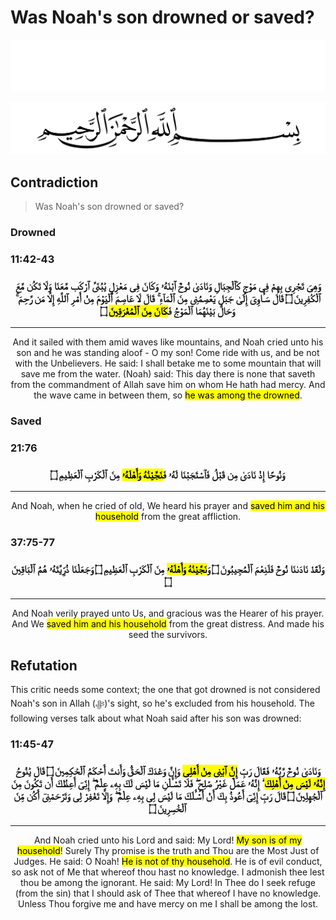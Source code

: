 # Was Noah's son drowned or saved?
<div class="dark-mode">

![BismillahDark](./Files/SVG/BismillahDark.svg 'In the name of Allah (ﷻ), Most Gracious, Most Merciful. :no-zoom')

</div>
<div class="light-mode">

![BismillahLight](./Files/SVG/BismillahLight.svg 'In the name of Allah (ﷻ), Most Gracious, Most Merciful. :no-zoom')

</div>

## Contradiction
> Was Noah's son drowned or saved?

### Drowned
<!-- tabs:start -->

### **<strong>11:42-43</strong>**
<h3><p style="text-align:center;">وَهِىَ تَجْرِى بِهِمْ فِى مَوْجٍ كَٱلْجِبَالِ وَنَادَىٰ نُوحٌ ٱبْنَهُۥ وَكَانَ فِى مَعْزِلٍ يَٰبُنَىَّ ٱرْكَب مَّعَنَا وَلَا تَكُن مَّعَ ٱلْكَٰفِرِينَ ۝ قَالَ سَـَٔاوِىٓ إِلَىٰ جَبَلٍ يَعْصِمُنِى مِنَ ٱلْمَآءِ ۚ قَالَ لَا عَاصِمَ ٱلْيَوْمَ مِنْ أَمْرِ ٱللَّهِ إِلَّا مَن رَّحِمَ ۚ وَحَالَ بَيْنَهُمَا ٱلْمَوْجُ فَ<mark>كَانَ مِنَ ٱلْمُغْرَقِينَ</mark> ۝</p></h3>

***

<p style="text-align:center;">And it sailed with them amid waves like mountains, and Noah cried unto his son and he was standing aloof - O my son! Come ride with us, and be not with the Unbelievers. He said: I shall betake me to some mountain that will save me from the water. (Noah) said: This day there is none that saveth from the commandment of Allah save him on whom He hath had mercy. And the wave came in between them, so <mark>he was among the drowned</mark>.</p>

<!-- tabs:end -->

### Saved
<!-- tabs:start -->

### **<strong>21:76</strong>**
<h3><p style="text-align:center;">وَنُوحًا إِذْ نَادَىٰ مِن قَبْلُ فَٱسْتَجَبْنَا لَهُۥ فَ<mark>نَجَّيْنَٰهُ وَأَهْلَهُۥ</mark> مِنَ ٱلْكَرْبِ ٱلْعَظِيمِ ۝
</p></h3>

***

<p style="text-align:center;">And Noah, when he cried of old, We heard his prayer and <mark>saved him and his household</mark> from the great affliction.</p>

### **<strong>37:75-77</strong>**
<h3><p style="text-align:center;">وَلَقَدْ نَادَىٰنَا نُوحٌ فَلَنِعْمَ ٱلْمُجِيبُونَ ۝ وَ<mark>نَجَّيْنَٰهُ وَأَهْلَهُۥ</mark> مِنَ ٱلْكَرْبِ ٱلْعَظِيمِ ۝ وَجَعَلْنَا ذُرِّيَّتَهُۥ هُمُ ٱلْبَاقِينَ ۝</p></h3>

***

<p style="text-align:center;">And Noah verily prayed unto Us, and gracious was the Hearer of his prayer. And We <mark>saved him and his household</mark> from the great distress. And made his seed the survivors.</p>

<!-- tabs:end -->

## Refutation
This critic needs some context; the one that got drowned is not considered Noah's son in Allah (ﷻ)'s sight, so he's excluded from his household. The following verses talk about what Noah said after his son was drowned:
<!-- tabs:start -->

### **<strong>11:45-47</strong>**
<h3><p style="text-align:center;">وَنَادَىٰ نُوحٌ رَّبَّهُۥ فَقَالَ رَبِّ <mark>إِنَّ ٱبْنِى مِنْ أَهْلِى</mark> وَإِنَّ وَعْدَكَ ٱلْحَقُّ وَأَنتَ أَحْكَمُ ٱلْحَٰكِمِينَ ۝ قَالَ يَٰنُوحُ <mark>إِنَّهُۥ لَيْسَ مِنْ أَهْلِكَ</mark> ۖ إِنَّهُۥ عَمَلٌ غَيْرُ صَٰلِحٍ ۖ فَلَا تَسْـَٔلْنِ مَا لَيْسَ لَكَ بِهِۦ عِلْمٌ ۖ إِنِّىٓ أَعِظُكَ أَن تَكُونَ مِنَ ٱلْجَٰهِلِينَ ۝ قَالَ رَبِّ إِنِّىٓ أَعُوذُ بِكَ أَنْ أَسْـَٔلَكَ مَا لَيْسَ لِى بِهِۦ عِلْمٌ ۖ وَإِلَّا تَغْفِرْ لِى وَتَرْحَمْنِىٓ أَكُن مِّنَ ٱلْخَٰسِرِينَ ۝</p></h3>

***

<p style="text-align:center;">And Noah cried unto his Lord and said: My Lord! <mark>My son is of my household</mark>! Surely Thy promise is the truth and Thou are the Most Just of Judges. He said: O Noah! <mark>He is not of thy household</mark>. He is of evil conduct, so ask not of Me that whereof thou hast no knowledge. I admonish thee lest thou be among the ignorant. He said: My Lord! In Thee do I seek refuge (from the sin) that I should ask of Thee that whereof I have no knowledge. Unless Thou forgive me and have mercy on me I shall be among the lost.</p>

<!-- tabs:end -->
